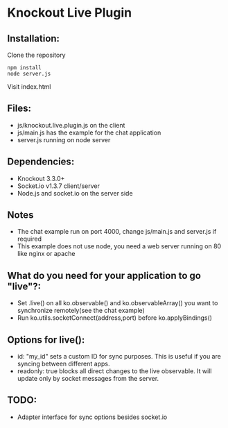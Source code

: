 # Knockout Live Plugin

## Installation:
Clone the repository

    npm install
    node server.js

Visit index.html

## Files:
* js/knockout.live.plugin.js on the client
* js/main.js has the example for the chat application
* server.js running on node server

## Dependencies:
* Knockout 3.3.0+
* Socket.io v1.3.7 client/server
* Node.js and socket.io on the server side

## Notes
* The chat example run on port 4000, change js/main.js and server.js if required
* This example does not use node, you need a web server running on 80 like nginx or apache

## What do you need for your application to go "live"?:
* Set .live() on all ko.observable() and ko.observableArray() you want to synchronize remotely(see the chat example)
* Run ko.utils.socketConnect(address,port) before ko.applyBindings()

## Options for live():
* id: "my_id" sets a custom ID for sync purposes. This is useful if you are syncing between different apps.
* readonly: true blocks all direct changes to the live observable. It will update only by socket messages from the server.

## TODO:
* Adapter interface for sync options besides socket.io

